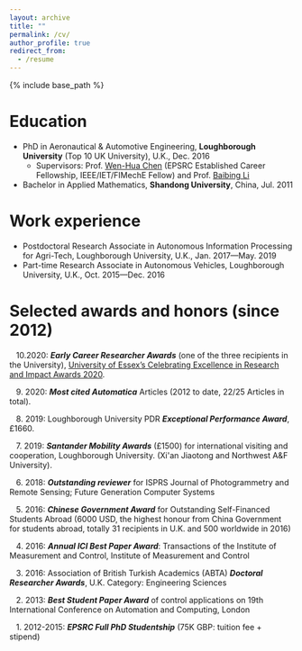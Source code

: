 ```yaml
---
layout: archive
title: ""
permalink: /cv/
author_profile: true
redirect_from:
  - /resume
---
```


{% include base_path %}

Education
======
* PhD in Aeronautical & Automotive Engineering, **Loughborough University** (Top 10 UK University), U.K., Dec. 2016 
  * Supervisors: Prof. [Wen-Hua Chen](https://www.lboro.ac.uk/departments/aae/staff/wen-hua-chen/) (EPSRC Established Career Fellowship, IEEE/IET/FIMechE Fellow) and Prof. [Baibing Li](https://www.lboro.ac.uk/departments/sbe/staff/baibing-li/)
* Bachelor in Applied Mathematics, **Shandong University**, China, Jul. 2011

Work experience
======
* Postdoctoral Research Associate in Autonomous Information Processing for Agri-Tech, Loughborough University, U.K., Jan. 2017—May. 2019
* Part-time Research Associate in Autonomous Vehicles, Loughborough University, U.K., Oct. 2015—Dec. 2016


Selected awards and honors (since 2012)
======
   $~~$ 10.2020: **_Early Career Researcher Awards_** (one of the three recipients in the University), [University of Essex’s Celebrating Excellence in Research and Impact Awards 2020](https://www.essex.ac.uk/research/celebrating-our-researchers/2020).

   $~~$ 9. 2020: **_Most cited Automatica_** Articles (2012 to date, 22/25 Articles in total).

   $~~$ 8. 2019: Loughborough University PDR **_Exceptional Performance Award_**, £1660.

   $~~$ 7. 2019: **_Santander Mobility Awards_** (£1500) for international visiting and cooperation, Loughborough University. (Xi'an Jiaotong and Northwest A&F University).

   $~~$ 6. 2018: **_Outstanding reviewer_** for ISPRS Journal of Photogrammetry and Remote Sensing; Future Generation Computer Systems

   $~~$ 5. 2016: **_Chinese Government Award_** for Outstanding Self-Financed Students Abroad (6000 USD, the highest honour from China Government for students abroad, totally 31 recipients in U.K. and 500 worldwide in 2016)

   $~~$ 4. 2016: **_Annual ICI Best Paper Award_**: Transactions of the Institute of Measurement and Control, Institute of Measurement and Control

   $~~$ 3. 2016: Association of British Turkish Academics (ABTA) **_Doctoral Researcher Awards_**, U.K. Category: Engineering Sciences

   $~~$ 2. 2013: **_Best Student Paper Award_** of control applications on 19th International Conference on Automation and Computing, London

   $~~$ 1. 2012-2015: **_EPSRC Full PhD Studentship_** (75K GBP: tuition fee + stipend) 
  
<!---

Publications
======
  <ul>{% for post in site.publications %}
    {% include archive-single-cv.html %}
  {% endfor %}</ul>
  
Talks
======
  <ul>{% for post in site.talks %}
    {% include archive-single-talk-cv.html %}
  {% endfor %}</ul>
  
Teaching
======
  <ul>{% for post in site.teaching %}
    {% include archive-single-cv.html %}
  {% endfor %}</ul>
  
Service and leadership
======
* Currently signed in to 43 different slack teams

-->  
